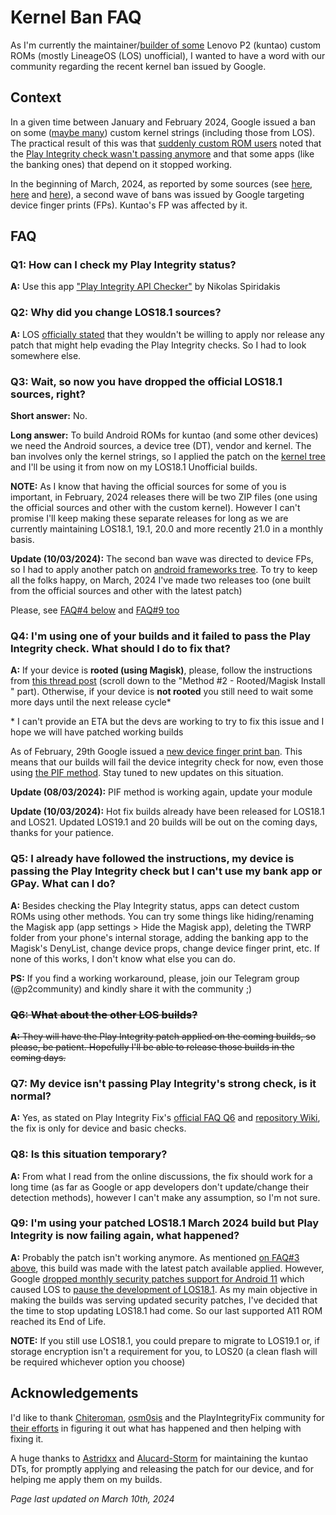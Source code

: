 # Kernel Ban FAQ

As I'm currently the maintainer/[builder of some](https://xdaforums.com/f/lenovo-p2-roms-kernels-recoveries-other-devel.6152/) Lenovo P2 (kuntao) custom ROMs (mostly LineageOS (LOS) unofficial), I wanted to have a word with our community regarding the recent kernel ban issued by Google.

## Context

In a given time between January and February 2024, Google issued a ban on some ([maybe many](https://xdaforums.com/t/module-play-integrity-fix-safetynet-fix.4607985/page-518#post-89308909)) custom kernel strings (including those from LOS). The practical result of this was that [suddenly custom ROM users](https://xdaforums.com/t/rom-13-unofficial-lineageos-20-for-lenovo-p2.4563083/post-89339410) noted that the [Play Integrity check wasn't passing anymore](https://t.me/playintegrityfix/148571/174785) and that some apps (like the banking ones) that depend on it stopped working.

In the beginning of March, 2024, as reported by some sources (see [here](https://github.com/TheFreeman193/PIFS#play-integrity-fix-props-collection), [here](https://t.me/PifNEXT/32) and [here](https://xdaforums.com/t/module-play-integrity-fix-safetynet-fix.4607985/post-89375193)), a second wave of bans was issued by Google targeting device finger prints (FPs). Kuntao's FP was affected by it.

## FAQ

### Q1: How can I check my Play Integrity status?

**A:** Use this app ["Play Integrity API Checker"](https://play.google.com/store/apps/details?id=gr.nikolasspyr.integritycheck) by Nikolas Spiridakis

### Q2: Why did you change LOS18.1 sources?

**A:** LOS [officially stated](https://wiki.lineageos.org/quirks/snet/) that they wouldn't be willing to apply nor release any patch that might help evading the Play Integrity checks. So I had to look somewhere else.

### Q3: Wait, so now you have dropped the official LOS18.1 sources, right?

**Short answer:** No.

**Long answer:** To build Android ROMs for kuntao (and some other devices) we need the Android sources, a device tree (DT), vendor and kernel. The ban involves only the kernel strings, so I applied the patch on the [kernel tree](https://github.com/oliveiraleo/android_kernel_lenovo_msm8953) and I'll be using it from now on my LOS18.1 Unofficial builds.

**NOTE:** As I know that having the official sources for some of you is important, in February, 2024 releases there will be two ZIP files (one using the official sources and other with the custom kernel). However I can't promise I'll keep making these separate releases for long as we are currently maintaining LOS18.1, 19.1, 20.0 and more recently 21.0 in a monthly basis.

**Update (10/03/2024):** The second ban wave was directed to device FPs, so I had to apply another patch on [android frameworks tree](https://github.com/oliveiraleo/android_frameworks_base). To try to keep all the folks happy, on March, 2024 I've made two releases too (one built from the official sources and other with the latest patch)

Please, see [FAQ#4 below](#q4-im-using-one-of-your-builds-and-it-failed-to-pass-the-play-integrity-check-what-should-i-do-to-fix-that) and [FAQ#9 too](#q9-im-using-your-patched-los181-march-2024-build-but-play-integrity-is-now-failing-again-what-happened)

### Q4: I'm using one of your builds and it failed to pass the Play Integrity check. What should I do to fix that?

**A:** If your device is **rooted (using Magisk)**, please, follow the instructions from [this thread post](https://xdaforums.com/t/rom-11-unofficial-eol-lineageos-18-1-for-lenovo-p2.4547559/#post-88073787) (scroll down to the "Method #2 - Rooted/Magisk Install​" part). Otherwise, if your device is **not rooted** you still need to wait some more days until the next release cycle*

\* I can't provide an ETA but the devs are working to try to fix this issue and I hope we will have patched working builds

As of February, 29th Google issued a [new device finger print ban](https://t.me/EvolutionXOfficial/1959). This means that our builds will fail the device integrity check for now, even those using [the PIF method](https://t.me/playintegrityfix/183140). Stay tuned to new updates on this situation.

**Update (08/03/2024):** PIF method is working again, update your module

**Update (10/03/2024):** Hot fix builds already have been released for LOS18.1 and LOS21. Updated LOS19.1 and 20 builds will be out on the coming days, thanks for your patience.

### Q5: I already have followed the instructions, my device is passing the Play Integrity check but I can't use my bank app or GPay. What can I do?

**A:** Besides checking the Play Integrity status, apps can detect custom ROMs using other methods. You can try some things like hiding/renaming the Magisk app (app settings > Hide the Magisk app), deleting the TWRP folder from your phone's internal storage, adding the banking app to the Magisk's DenyList, change device props, change device finger print, etc. If none of this works, I don't know what else you can do.

**PS:** If you find a working workaround, please, join our Telegram group (@p2community) and kindly share it with the community ;)

### ~~Q6: What about the other LOS builds?~~

~~**A:** They will have the Play Integrity patch applied on the coming builds, so please, be patient. Hopefully I'll be able to release those builds in the coming days.~~

### Q7: My device isn't passing Play Integrity's strong check, is it normal?

**A:** Yes, as stated on Play Integrity Fix's [official FAQ Q6](https://xdaforums.com/t/pif-faq.4653307/post-89302976) and [repository Wiki](https://github.com/chiteroman/PlayIntegrityFix/wiki/MEETS_STRONG_INTEGRITY), the fix is only for device and basic checks.

### Q8: Is this situation temporary?

**A:** From what I read from the online discussions, the fix should work for a long time (as far as Google or app developers don't update/change their detection methods), however I can't make any assumption, so I'm not sure.

### Q9: I'm using your patched LOS18.1 March 2024 build but Play Integrity is now failing again, what happened?

**A:** Probably the patch isn't working anymore. As mentioned [on FAQ#3 above](#q3-wait-so-now-you-have-dropped-the-official-los181-sources-right), this build was made with the latest patch available applied. However, Google [dropped monthly security patches support for Android 11](https://source.android.com/docs/security/bulletin/2024-03-01#framework) which caused LOS to [pause the development of LOS18.1](https://lineageos.org/Sunsetting-LineageOS-18.1/). As my main objective in making the builds was serving updated security patches, I've decided that the time to stop updating LOS18.1 had come. So our last supported A11 ROM reached its End of Life.

**NOTE:** If you still use LOS18.1, you could prepare to migrate to LOS19.1 or, if storage encryption isn't a requirement for you, to LOS20 (a clean flash will be required whichever option you choose)

## Acknowledgements

I'd like to thank [Chiteroman](https://github.com/chiteroman), [osm0sis](https://github.com/osm0sis) and the PlayIntegrityFix community for [their efforts](https://github.com/chiteroman/PlayIntegrityFix/issues/236) in figuring it out what has happened and then helping with fixing it.

A huge thanks to [Astridxx](https://github.com/Astridxx) and [Alucard-Storm](https://github.com/Alucard-Storm) for maintaining the kuntao DTs, for promptly applying and releasing the patch for our device, and for helping me apply them on my builds.

*Page last updated on March 10th, 2024*